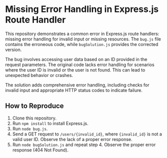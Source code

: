 # Missing Error Handling in Express.js Route Handler

This repository demonstrates a common error in Express.js route handlers: missing error handling for invalid input or missing resources. The `bug.js` file contains the erroneous code, while `bugSolution.js` provides the corrected version.

The bug involves accessing user data based on an ID provided in the request parameters.  The original code lacks error handling for scenarios where the user ID is invalid or the user is not found. This can lead to unexpected behavior or crashes.

The solution adds comprehensive error handling, including checks for invalid input and appropriate HTTP status codes to indicate failure.

## How to Reproduce

1. Clone this repository.
2. Run `npm install` to install Express.js.
3. Run `node bug.js`.
4. Send a GET request to `/users/{invalid_id}`, where `{invalid_id}` is not a valid user ID. Observe the lack of a proper error response.
5. Run `node bugSolution.js` and repeat step 4. Observe the proper error response (404 Not Found).
